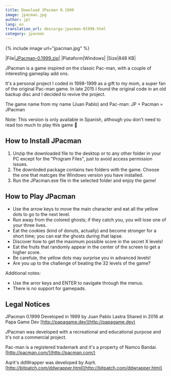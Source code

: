 ```yaml
---
title: Download JPacman 0.1999
image: jpacman.jpg
author: jpl
lang: en
translation_url: descarga-jpacman-01999.html
category: jpacman
---
```


{% include image url="jpacman.jpg" %}

|File|[JPacman-0.1999.zip](/downloads/JPacman-0.1999.zip)|
|Plataform|Windows|
|Size|848 KB|

JPacman is a game inspired on the classic Pac-man, with a couple of interesting gameplay add ons.

It's a personal project I coded in 1998-1999 as a gift to my mom, a super fan of the original Pac-man game.
In late 2015 I found the original code in an old backup disc and I decided to revive the project.

The game name from my name (Juan Pablo) and Pac-man: JP + Pacman = JPacman

Note: This version is only available in Spanish, although you don't need to read too much to play this game 🙂

## How to Install JPacman

1. Unzip the downloaded file to the desktop or to any other folder in your PC except for the "Program Files", just to avoid access permission issues.
1. The downloded package contains two folders with the game. Choose the one that matcges the Windows version you have installed.
1. Run the JPacman.exe file in the selected folder and enjoy the game!

## How to Play JPacman

- Use the arrow keys to move the main character and eat all the yellow dots to go to the next level.
- Run away from the colored ghosts; if they catch you, you will lose one of your three lives.
- Eat the cookies (kind of donuts, actually) and become stronger for a short time; you can eat the ghosts during that lapse.
- Discover how to get the maximum possible score in the secret X levels!
- Eat the fruits that randomly appear in the center of the screen to get a higher score.
- Be carefule, the yellow dots may surprise you in advanced levels!
- Are you up to the challenge of beating the 32 levels of the game?

Additional notes:

- Use the arror keys and ENTER to navigate through the menus.
- There is no support for gamepads.

## Legal Notices

JPacman 0.1999
Developed in 1999 by Juan Pablo Lastra
Shared in 2016 at Papa Game Dev
[http://papagame.dev](http://papagame.dev)

JPacman was developed with a recreational and educational purpose and it's not a commercial project.

Pac-man is a registered trademark and it's a property of Namco Bandai. [http://pacman.com/](http://pacman.com/)

Aqrit's ddWrapper was developed by Aqrit. [http://bitpatch.com/ddwrapper.html](http://bitpatch.com/ddwrapper.html)
